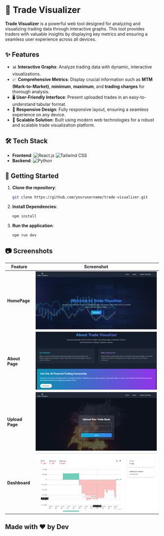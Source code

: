 # 🚀 Trade Visualizer

**Trade Visualizer** is a powerful web tool designed for analyzing and visualizing trading data through interactive graphs. This tool provides traders with valuable insights by displaying key metrics and ensuring a seamless user experience across all devices.

## ✨ Features

- 📊 **Interactive Graphs**: Analyze trading data with dynamic, interactive visualizations.
- 📈 **Comprehensive Metrics**: Display crucial information such as **MTM (Mark-to-Market)**, **minimum**, **maximum**, and **trading charges** for thorough analysis.
- 🖥️ **User-Friendly Interface**: Present uploaded trades in an easy-to-understand tabular format.
- 📱 **Responsive Design**: Fully responsive layout, ensuring a seamless experience on any device.
- 🔧 **Scalable Solution**: Built using modern web technologies for a robust and scalable trade visualization platform.

## 🛠️ Tech Stack

- **Frontend**: ![React.js](https://img.shields.io/badge/React.js-61DAFB?logo=react&logoColor=white&style=flat-square) ![Tailwind CSS](https://img.shields.io/badge/Tailwind_CSS-38B2AC?logo=tailwind-css&logoColor=white&style=flat-square)
- **Backend**: ![Python](https://img.shields.io/badge/Python-3776AB?logo=python&logoColor=white&style=flat-square)

## 🚀 Getting Started

1. **Clone the repository**:
   ```bash
   git clone https://github.com/yourusername/trade-visualizer.git
   ```
2. **Install Dependencies**:
   ```bash
   npm install
   ```
3. **Run the application**:
   ```bash
   npm run dev
   ```
## 📷 Screenshots

| Feature       | Screenshot |
| ------------- | ----------- |
| **HomePage** | ![HomePage](./src/assets/screen1.png) |
| **About Page**       | ![About Page](./src/assets/screen2.png) |
| **Upload Page**  | ![Upload Page](./src/assets/screen3.png) |
| **Dashboard**  | ![Dashboard](./src/assets/screen4.png) |
## Made with ❤️ by Dev



